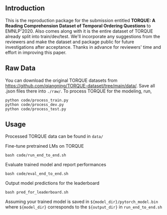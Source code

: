 Introduction
---------
This is the reproduction package for the submission entitled **TORQUE: A Reading Comprehension Dataset of Temporal Ordering Questions** to EMNLP'2020. Also comes along with it is the entire dataset of TORQUE already split into train/dev/test. We'll incorporate any suggestions from the reviewers and make the dataset and package public for future investigations after acceptance. Thanks in advance for reviewers' time and effort in improving this paper.

Raw Data
----------
You can download the original TORQUE datasets from https://github.com/qiangning/TORQUE-dataset/tree/main/data/. Save all .json files there into `./raw/`.
To process TORQUE for the modeling, run,

```
python code/process_train.py
python code/process_dev.py
python code/process_test.py
```

Usage
----------
Processed TORQUE data can be found in `data/`

Fine-tune pretrained LMs on TORQUE
```
bash code/run_end_to_end.sh
```

Evaluate trained model and report performances
```
bash code/eval_end_to_end.sh
```

Output model predictions for the leaderboard
```
bash pred_for_leaderboard.sh
```
Assuming your trained model is saved in `${model_dir}/pytorch_model.bin` where `${model_dir}` corresponds to the `${output_dir}` in `run_end_to_end.sh`


